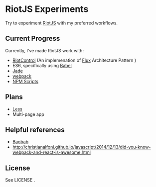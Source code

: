 # RiotJS Experiments

Try to experiment [RiotJS](https://github.com/muut/riotjs) with my preferred workflows.

## Current Progress

Currently, I've made RiotJS work with:

* [RiotControl](https://github.com/jimsparkman/RiotControl) (An implemenation of [Flux](https://github.com/facebook/flux) Architecture Pattern )
* ES6, specifically using [Babel](https://github.com/babel/babel)
* [Jade](https://github.com/jadejs/jade)
* [webpack](https://github.com/webpack/webpack)
* [NPM Scripts](http://blog.keithcirkel.co.uk/how-to-use-npm-as-a-build-tool)

## Plans

* [Less](https://github.com/less/less.js)
* Multi-page app

## Helpful references

* [Baobab](https://github.com/Yomguithereal/baobab)
* http://christianalfoni.github.io/javascript/2014/12/13/did-you-know-webpack-and-react-is-awesome.html

## License

See LICENSE .
